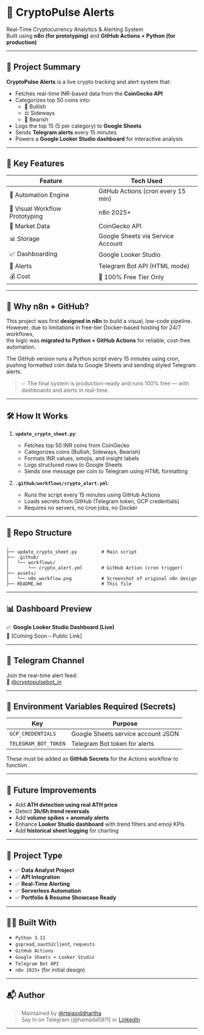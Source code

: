 # 🚀 CryptoPulse Alerts

Real-Time Cryptocurrency Analytics & Alerting System  
Built using **n8n (for prototyping)** and **GitHub Actions + Python (for production)**

---

## 📌 Project Summary

**CryptoPulse Alerts** is a live crypto tracking and alert system that:

- Fetches real-time INR-based data from the **CoinGecko API**
- Categorizes top 50 coins into:
  - 🚀 Bullish  
  - ⚖️ Sideways  
  - 🧊 Bearish  
- Logs the top 15 (5 per category) to **Google Sheets**
- Sends **Telegram alerts** every 15 minutes
- Powers a **Google Looker Studio dashboard** for interactive analysis

---

## 🎯 Key Features

| Feature                       | Tech Used                         |
|------------------------------|-----------------------------------|
| 🔁 Automation Engine          | GitHub Actions (cron every 15 min)|
| 🔧 Visual Workflow Prototyping| n8n 2025+                         |
| 🧠 Market Data                | CoinGecko API                     |
| 📊 Storage                   | Google Sheets via Service Account |
| 📈 Dashboarding               | Google Looker Studio              |
| 📣 Alerts                    | Telegram Bot API (HTML mode)     |
| 💰 Cost                      | 💯 100% Free Tier Only            |

---

## 🧠 Why n8n + GitHub?

This project was first **designed in n8n** to build a visual, low-code pipeline.  
However, due to limitations in free-tier Docker-based hosting for 24/7 workflows,  
the logic was **migrated to Python + GitHub Actions** for reliable, cost-free automation.

The GitHub version runs a Python script every 15 minutes using cron,  
pushing formatted coin data to Google Sheets and sending styled Telegram alerts.

> ✅ The final system is production-ready and runs 100% free — with dashboards and alerts in real-time.

---

## 🛠️ How It Works

1. **`update_crypto_sheet.py`**:
   - Fetches top 50 INR coins from CoinGecko
   - Categorizes coins (Bullish, Sideways, Bearish)
   - Formats INR values, emojis, and insight labels
   - Logs structured rows to Google Sheets
   - Sends one message per coin to Telegram using HTML formatting

2. **`.github/workflows/crypto_alert.yml`**:
   - Runs the script every 15 minutes using GitHub Actions
   - Loads secrets from GitHub (Telegram token, GCP credentials)
   - Requires no servers, no cron jobs, no Docker

---

## 📂 Repo Structure

```
.
├── update_crypto_sheet.py         # Main script
├── .github/
│   └── workflows/
│       └── crypto_alert.yml       # GitHub Action (cron trigger)
├── assets/
│   └── n8n_workflow.png           # Screenshot of original n8n design
├── README.md                      # This file
```

---

## 📊 Dashboard Preview

📈 **Google Looker Studio Dashboard (Live)**  
🔗 [Coming Soon – Public Link]

---

## 📲 Telegram Channel

Join the real-time alert feed:  
🔗 [@cryptopulsebot_in](https://t.me/cryptopulsebot_in)

---

## 🔐 Environment Variables Required (Secrets)

| Key                  | Purpose                          |
|----------------------|----------------------------------|
| `GCP_CREDENTIALS`    | Google Sheets service account JSON |
| `TELEGRAM_BOT_TOKEN` | Telegram Bot token for alerts     |

These must be added as **GitHub Secrets** for the Actions workflow to function.

---

## 🧠 Future Improvements

- Add **ATH detection using real ATH price**
- Detect **3h/6h trend reversals**
- Add **volume spikes + anomaly alerts**
- Enhance **Looker Studio dashboard** with trend filters and emoji KPIs
- Add **historical sheet logging** for charting

---

## 💼 Project Type

- ✅ **Data Analyst Project**
- ✅ **API Integration**
- ✅ **Real-Time Alerting**
- ✅ **Serverless Automation**
- ✅ **Portfolio & Resume Showcase Ready**

---

## 🧑‍💻 Built With

- `Python 3.11`
- `gspread`, `oauth2client`, `requests`
- `GitHub Actions`
- `Google Sheets + Looker Studio`
- `Telegram Bot API`
- `n8n 2025+` (for initial design)

---

## 📬 Author

> Maintained by [@rtejasiddhartha](https://github.com/rtejasiddhartha/)  
> Say hi on Telegram [@hamada5811] or [LinkedIn](https://www.linkedin.com/in/rtejasiddhartha/)

---
